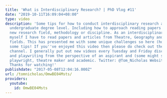 ```yaml
---
title: 'What is Interdisciplinary Research? | PhD Vlog #11'
date: "2019-10-11T16:09:04+08:00"
type: video
description: 'Some tips for how to conduct interdisciplinary research at PhD, MA or
  undergraduate degree level. Including how to approach reading papers from a completely
  new research field, methodology or discipline. As an interdisciplinary researcher
  myself I have to read papers and articles from Theatre, Geography and Urban Studies
  fields. This has presented me with some unique challenges so here (hopefully) are
  some tips! If you''ve enjoyed this video then please do check out the rest of my
  channel. I generally put out new videos every Tuesday and Friday discussing theatre
  and playwriting from the perspective of an aspirant and (some might say) emerging
  playwright, theatre maker and academic. Twitter: @Tom_Nicholas Website: www.tomnicholas.com
  Thanks for watching!'
publishdate: "2017-05-08T12:04:16.000Z"
url: /tomnicholas/OmwBE04Msts/
providers:
  youtube:
    id: OmwBE04Msts
---
```

